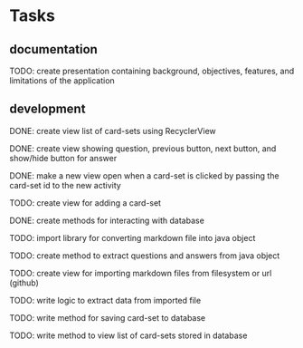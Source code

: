 # Tasks


## documentation

TODO: create presentation containing background, objectives, features, and limitations of the application



## development

DONE: create view list of card-sets using RecyclerView

DONE: create view showing question, previous button, next button, and show/hide button for answer

DONE: make a new view open when a card-set is clicked by passing the card-set id to the new activity

TODO: create view for adding a card-set

DONE: create methods for interacting with database

TODO: import library for converting markdown file into java object

TODO: create method to extract questions and answers from java object

TODO: create view for importing markdown files from filesystem or url (github)

TODO: write logic to extract data from imported file

TODO: write method for saving card-set to database

TODO: write method to view list of card-sets stored in database

